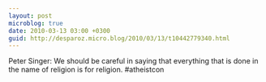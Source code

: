 ```yaml
---
layout: post
microblog: true
date: 2010-03-13 03:00 +0300
guid: http://desparoz.micro.blog/2010/03/13/t10442779340.html
---
```

Peter Singer: We should be careful in saying that everything that is done in the name of religion is for religion. #atheistcon
